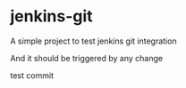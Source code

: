 # jenkins-git

A simple project to test jenkins git integration

And it should be triggered by any change

test commit
